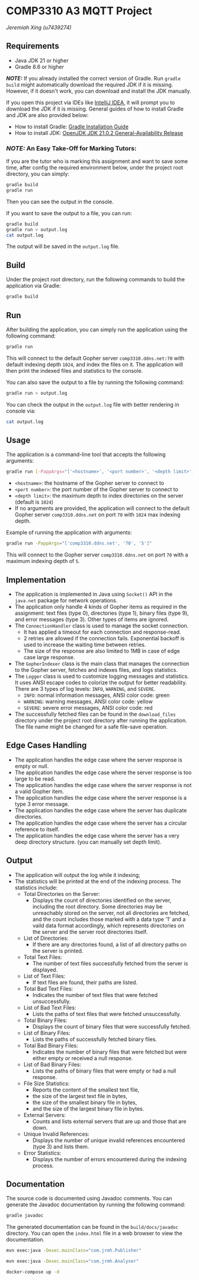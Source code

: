 # COMP3310 A3 MQTT Project

*Jeremiah Xing (u7439274)*

## Requirements

- Java JDK 21 or higher
- Gradle 8.6 or higher

**_NOTE:_** If you already installed the correct version of Gradle. Run `gradle build` might automatically download the required JDK if it is missing. However, if it doesn't work, you can download and install the JDK manually.

If you open this project via IDEs like [IntelliJ IDEA](https://www.jetbrains.com/idea/), it will prompt you to download the JDK if it is missing. General guides of how to install Gradle and JDK are also provided below:

- How to install Gradle: [Gradle Installation Guide](https://gradle.org/install/)
- How to install JDK: [OpenJDK JDK 21.0.2 General-Availability Release](https://jdk.java.net/21/)

### **_NOTE:_** An Easy Take-Off for Marking Tutors:

If you are the tutor who is marking this assignment and want to save some time, after config the required environment below, under the project root directory, you can simply:

```bash
gradle build
gradle run
```

Then you can see the output in the console.

If you want to save the output to a file, you can run:

```bash
gradle build
gradle run > output.log
cat output.log
```

The output will be saved in the `output.log` file.

## Build

Under the project root directory, run the following commands to build the application via Gradle:

```bash
gradle build
```

## Run

After building the application, you can simply run the application using the following command:

```bash
gradle run
```

This will connect to the default Gopher server `comp3310.ddns.net:70` with default indexing depth `1024`, and index the files on it. The application will then print the indexed files and statistics to the console.

You can also save the output to a file by running the following command:

```bash
gradle run > output.log
```

You can check the output in the `output.log` file with better rendering in console via:

```bash
cat output.log
```


## Usage

The application is a command-line tool that accepts the following arguments:

```bash
gradle run [-PappArgs="['<hostname>', '<port number>', '<depth limit>']"]
```

- `<hostname>`: the hostname of the Gopher server to connect to
- `<port number>`: the port number of the Gopher server to connect to
- `<depth limit>`: the maximum depth to index directories on the server (default is `1024`)
- If no arguments are provided, the application will connect to the default Gopher server `comp3310.ddns.net` on port `70` with `1024` max indexing depth.

Example of running the application with arguments:

```bash
gradle run -PappArgs="['comp3310.ddns.net', '70', '5']"
```
This will connect to the Gopher server `comp3310.ddns.net` on port `70` with a maximum indexing depth of `5`.



## Implementation

- The application is implemented in Java using `Socket()` API in the `java.net` package for network operations.
- The application only handle 4 kinds of Gopher items as required in the assignment: text files (type 0), directories (type 1), binary files (type 9), and error messages (type 3). Other types of items are ignored.
- The `ConnectionHandler` class is used to manage the socket connection.
    - It has applied a timeout for each connection and response-read.
    - 2 retries are allowed if the connection fails. Exponential backoff is used to increase the waiting time between retries.
    - The size of the response are also limited to 1MB in case of edge case large response.
- The `GopherIndexer` class is the main class that manages the connection to the Gopher server, fetches and indexes files, and logs statistics.
- The `Logger` class is used to customize logging messages and statistics. It uses ANSI escape codes to colorize the output for better readability. There are 3 types of log levels: `INFO`, `WARNING`, and `SEVERE`.
    - `INFO`: normal information messages, ANSI color code: green
    - `WARNING`: warning messages, ANSI color code: yellow
    - `SEVERE`: severe error messages, ANSI color code: red
- The successfully fetched files can be found in the `download_files` directory under the project root directory after running the application. The file name might be changed for a safe file-save operation.

## Edge Cases Handling

- The application handles the edge case where the server response is empty or null.
- The application handles the edge case where the server response is too large to be read.
- The application handles the edge case where the server response is not a valid Gopher item.
- The application handles the edge case where the server response is a type 3 error message.
- The application handles the edge case where the server has duplicate directories.
- The application handles the edge case where the server has a circular reference to itself.
- The application handles the edge case where the server has a very deep directory structure. (you can manually set depth limit).

## Output

- The application will output the log while it indexing;
- The statistics will be printed at the end of the indexing process. The statistics include:
    - Total Directories on the Server:
        - Displays the count of directories identified on the server, including the root directory. Some directories may be unreachably stored on the server, not all directories are fetched, and the count includes those marked with a data type '1' and a vaild data format accordingly, which represents directories on the server and the server root directories itself.
    - List of Directories:
        - If there are any directories found, a list of all directory paths on the server is printed.
    - Total Text Files:
        - The number of text files successfully fetched from the server is displayed.
    - List of Text Files:
        - If text files are found, their paths are listed.
    - Total Bad Text Files:
        - Indicates the number of text files that were fetched unsuccessfully.
    - List of Bad Text Files:
        - Lists the paths of text files that were fetched unsuccessfully.
    - Total Binary Files:
        - Displays the count of binary files that were successfully fetched.
    - List of Binary Files:
        - Lists the paths of successfully fetched binary files.
    - Total Bad Binary Files:
        - Indicates the number of binary files that were fetched but were either empty or received a null response.
    - List of Bad Binary Files:
        - Lists the paths of binary files that were empty or had a null response.
    - File Size Statistics:
        - Reports the content of the smallest text file,
        - the size of the largest text file in bytes,
        - the size of the smallest binary file in bytes,
        - and the size of the largest binary file in bytes.
    - External Servers:
        - Counts and lists external servers that are up and those that are down.
    - Unique Invalid References:
        - Displays the number of unique invalid references encountered (type 3) and lists them.
    - Error Statistics:
        - Displays the number of errors encountered during the indexing process.

## Documentation

The source code is documented using Javadoc comments. You can generate the Javadoc documentation by running the following command:

```bash
gradle javadoc
```

The generated documentation can be found in the `build/docs/javadoc` directory. You can open the `index.html` file in a web browser to view the documentation.


```bash
mvn exec:java -Dexec.mainClass="com.jrmh.Publisher"
```

```bash
mvn exec:java -Dexec.mainClass="com.jrmh.Analyser"
```


```bash
docker-compose up -d
```

